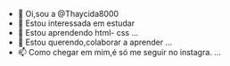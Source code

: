 - 👋 Oi,sou a @Thaycida8000
- 👀 Estou interessada em estudar
- 🌱 Estou aprendendo html- css ...
- 💞️ Estou querendo,colaborar a aprender ...
- 📫 Como chegar em mim,é só me seguir no instagra. ...

<!---
Thaycida8000/Thaycida8000 is a ✨ special ✨ repository because its `README.md` (this file) appears on your GitHub profile.
You can click the Preview link to take a look at your changes.
--->

